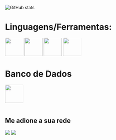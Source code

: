 ![GitHub stats](https://github-readme-stats.vercel.app/api?username=pedromeerholz&show_icons=true&theme=dark)

# Linguagens/Ferramentas: 

<div style="disply: inline-block">
<img height="60" src="https://cdn.jsdelivr.net/gh/devicons/devicon/icons/java/java-plain-wordmark.svg"/>
<img height="60" src="https://cdn.jsdelivr.net/gh/devicons/devicon/icons/html5/html5-plain-wordmark.svg"/>
<img height="60" src="https://cdn.jsdelivr.net/gh/devicons/devicon/icons/css3/css3-plain-wordmark.svg"/>
<img height="60" src="https://cdn.jsdelivr.net/gh/devicons/devicon/icons/javascript/javascript-plain.svg"/
</div>
<br>

# Banco de Dados
<div>
<img height="60" src="https://cdn.jsdelivr.net/gh/devicons/devicon/icons/postgresql/postgresql-plain-wordmark.svg"/>
</div>
<br>

## Me adione a sua rede
<div style="display: inline-block">
    <a href="https://www.linkedin.com/in/pedromeerholz/"><img src="https://img.shields.io/badge/LinkedIn-0077B5?style=for-the-badge&url=https://www.linkedin.com/in/pedromeerholz/"></a>
    <a href="mailto:meerholz.pedro@gmail.com" target="blank"><img src="https://img.shields.io/badge/Gmail-D14836?style=for-the-badge&logo=gmail&logoColor=white" target="blank"></a>
</div>

